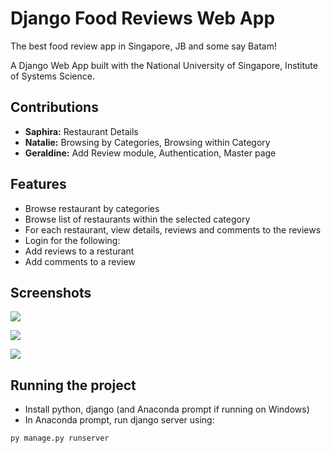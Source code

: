 # Django Food Reviews Web App
The best food review app in Singapore, JB and some say Batam!

A Django Web App built with the National University of Singapore, Institute of Systems Science. 

## Contributions
- **Saphira:** Restaurant Details
- **Natalie:** Browsing by Categories, Browsing within Category
- **Geraldine:** Add Review module, Authentication, Master page

## Features
- Browse restaurant by categories
- Browse list of restaurants within the selected category
- For each restaurant, view details, reviews and comments to the reviews 
- Login for the following:
- Add reviews to a resturant
- Add comments to a review

## Screenshots
![](reviewapp/static/reviewapp/images/screenshot1.PNG)

![](reviewapp/static/reviewapp/images/screenshot2.PNG)

![](reviewapp/static/reviewapp/images/screenshot3.PNG)

## Running the project
- Install python, django (and Anaconda prompt if running on Windows)
- In Anaconda prompt, run django server using:
```
py manage.py runserver
```
